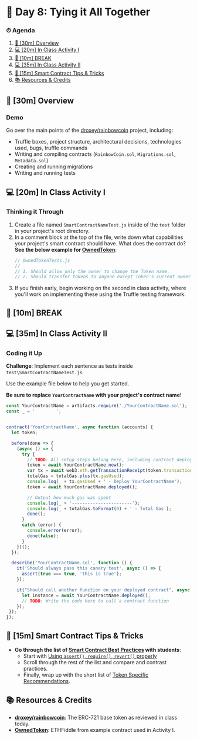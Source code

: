 # 📜 Day 8: Tying it All Together

### ⏱ Agenda

1. [📖 [30m] Overview](#%F0%9F%93%96-30m-Overview)
2. [💻 [20m] In Class Activity I](#%F0%9F%92%BB-20m-In-Class-Activity-I)
3. [🌴 [10m] BREAK](#%F0%9F%8C%B4-10m-BREAK)
4. [💻 [35m] In Class Activity II](#%F0%9F%92%BB-35m-In-Class-Activity-II)
5. [📖 [15m] Smart Contract Tips & Tricks](#%F0%9F%93%96-15m-Smart-Contract-Tips--Tricks)
6. [📚 Resources & Credits](#%F0%9F%93%9A-Resources--Credits)

<!-- ## 🏆 Learning Objectives -->

## 📖 [30m] Overview

### Demo

Go over the main points of the [droxey/rainbowcoin] project, including:

- Truffle boxes, project structure, architectural decisions, technologies used, bugs, truffle commands
- Writing and compiling contracts (`RainbowCoin.sol`, `Migrations.sol`, `Metadata.sol`)
- Creating and running migrations
- Writing and running tests

## 💻 [20m] In Class Activity I

### Thinking it Through

1. Create a file named `SmartContractNameTest.js` inside of the `test` folder in your project's root directory.
2. In a comment block at the top of the file, write down what capabilities your project's smart contract should have. What does the contract do? **See the below example for [OwnedToken]**:
   ```js
   // OwnedTokenTests.js
   //
   // 1. Should allow only the owner to change the Token name.
   // 2. Should transfer tokens to anyone except Token's current owner
   ```
3. If you finish early, begin working on the second in class activity, where you'll work on implementing these using the Truffle testing framework.

## 🌴 [10m] BREAK

## 💻 [35m] In Class Activity II

### Coding it Up

**Challenge**: Implement each sentence as tests inside `test\SmartContractNameTest.js`.

Use the example file below to help you get started.

**Be sure to replace `YourContractName` with your project's contract name**!

```js
const YourContractName = artifacts.require('./YourContractName.sol');
const _ = '        ';


contract('YourContractName', async function (accounts) {
  let token;

  before(done => {
    (async () => {
      try {
        // TODO: All setup steps belong here, including contract deployment.
        token = await YourContractName.new();
        var tx = await web3.eth.getTransactionReceipt(token.transactionHash);
        totalGas = totalGas.plus(tx.gasUsed);
        console.log(_ + tx.gasUsed + ' - Deploy YourContractName');
        token = await YourContractName.deployed();

        // Output how much gas was spent
        console.log(_ + '-----------------------');
        console.log(_ + totalGas.toFormat(0) + ' - Total Gas');
        done();
      }
      catch (error) {
        console.error(error);
        done(false);
      }
    })();
  });

  describe('YourContractName.sol', function () {
    it('Should always pass this canary test', async () => {
      assert(true === true, 'this is true');
    });

    it("Should call another function on your deployed contract", async () => {
      let instance = await YourContractName.deployed();
      // TODO: Write the code here to call a contract function
    });
 });
});
```

## 📖 [15m] Smart Contract Tips & Tricks

- **Go through the list of [Smart Contract Best Practices] with students**:
  - Start with [Using `assert()`, `require()`, `revert()` properly](https://consensys.github.io/smart-contract-best-practices/recommendations/#use-assert-require-revert-properly)
  - Scroll through the rest of the list and compare and contrast practices.
  - Finally, wrap up with the short list of [Token Specific Recommendations](https://consensys.github.io/smart-contract-best-practices/tokens/).

## 📚 Resources & Credits

- **[droxey/rainbowcoin]**: The ERC-721 base token as reviewed in class today.
- **[OwnedToken]**: ETHFiddle from example contract used in Activity I.

[droxey/rainbowcoin]: https://github.com/droxey/rainbowcoin
[OwnedToken]: https://ethfiddle.com/Cgoy9PMgWS
[Smart Contract Best Practices]: https://consensys.github.io/smart-contract-best-practices/recommendations/
